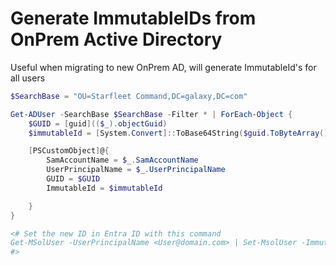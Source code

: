 # Generate ImmutableIDs from OnPrem Active Directory
Useful when migrating to new OnPrem AD, will generate ImmutableId's for all users 
```powershell
$SearchBase = "OU=Starfleet Command,DC=galaxy,DC=com"

Get-ADUser -SearchBase $SearchBase -Filter * | ForEach-Object {
    $GUID = [guid](($_).objectGuid)
    $immutableId = [System.Convert]::ToBase64String($guid.ToByteArray())

    [PSCustomObject]@{
        SamAccountName = $_.SamAccountName
        UserPrincipalName = $_.UserPrincipalName
        GUID = $GUID
        ImmutableId = $immutableId

    }
}

<# Set the new ID in Entra ID with this command
Get-MSolUser -UserPrincipalName <User@domain.com> | Set-MsolUser -ImmutableId <ImmutableId>
#>

```
